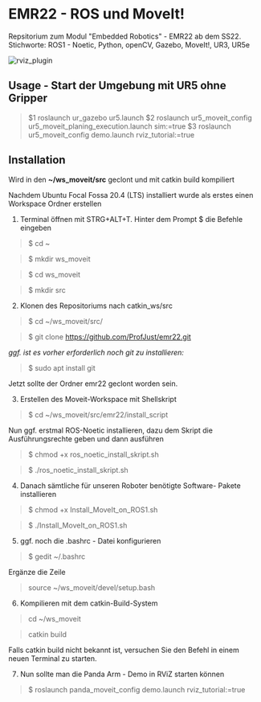 # EMR22 - ROS und MoveIt!
Repsitorium zum Modul "Embedded Robotics" - EMR22 ab dem SS22.
Stichworte:  ROS1 - Noetic, Python, openCV, Gazebo, MoveIt!, UR3, UR5e

![rviz_plugin](https://jaspereb.github.io/UR5_With_ROS_Moveit_Tutorial/media/frontImg.png)


## Usage - Start der Umgebung mit UR5 ohne Gripper ##
>$1 roslaunch ur_gazebo ur5.launch
>$2 roslaunch ur5_moveit_config ur5_moveit_planing_execution.launch sim:=true 
>$3 roslaunch ur5_moveit_config demo.launch rviz_tutorial:=true



## Installation ##

Wird in den **~/ws_moveit/src** geclont und mit catkin build kompiliert


Nachdem Ubuntu Focal Fossa 20.4 (LTS) installiert wurde 
als erstes einen Workspace Ordner erstellen

1. Terminal öffnen mit STRG+ALT+T. Hinter dem Prompt $ die Befehle eingeben

>$ cd ~

>$ mkdir ws_moveit

>$ cd ws_moveit

>$ mkdir src

2. Klonen des Repositoriums nach catkin_ws/src
>$ cd ~/ws_moveit/src/

>$ git clone https://github.com/ProfJust/emr22.git

_ggf. ist es vorher erforderlich noch git zu installieren:_
>$ sudo apt install git

Jetzt sollte der Ordner emr22 geclont worden sein.


3. Erstellen des Moveit-Workspace mit Shellskript
>$ cd ~/ws_moveit/src/emr22/install_script

Nun ggf. erstmal ROS-Noetic installieren, dazu dem Skript 
die Ausführungsrechte geben und dann ausführen
>$ chmod +x ros_noetic_install_skript.sh

>$ ./ros_noetic_install_skript.sh 

4. Danach sämtliche für unseren Roboter benötigte Software-
Pakete installieren

>$ chmod +x  Install_MoveIt_on_ROS1.sh

>$ ./Install_MoveIt_on_ROS1.sh

5. ggf. noch die .bashrc - Datei konfigurieren
>$ gedit ~/.bashrc

Ergänze die Zeile
> source ~/ws_moveit/devel/setup.bash

6. Kompilieren mit dem catkin-Build-System
> cd ~/ws_moveit

> catkin build

Falls catkin build nicht bekannt ist, 
versuchen Sie den Befehl in einem neuen Terminal zu starten.

7. Nun sollte man die Panda Arm - Demo in RViZ starten können

>$ roslaunch panda_moveit_config demo.launch rviz_tutorial:=true



